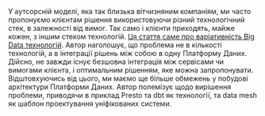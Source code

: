 У аутсорсній моделі, яка так близька вітчизняним компаніям, ми часто пропонуємо клієнтам рішення використовуючи різний технологічний стек, в залежності від вимог. Так само і клієнти приходять, майже кожен, з іншим стеком технологій. [Ця стаття саме про варіативність Big Data технологій](https://benn.substack.com/p/the-data-os). Автор наголошує, що проблема не в кількості технологій, а в інтеграції рішень між собою в одну Платформу Даних. Дійсно, не завжди існує безшовна інтеграція між сервісами чи вимогами клієнта, і оптимальним рішенням, яке можна запропонувати. Відштовхуючись від цього, ми маємо ще більше обмежень у побудові архітектури Платформи Даних. 
Автор полемізує щодо вирішення проблеми, приводячи в приклад Presto та dbt як технології, та data mesh як шаблон проектування уніфікованих системи. 